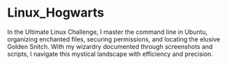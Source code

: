 # Linux_Hogwarts
In the Ultimate Linux Challenge, I master the command line in Ubuntu, organizing enchanted files, securing permissions, and locating the elusive Golden Snitch. With my wizardry documented through screenshots and scripts, I navigate this mystical landscape with efficiency and precision.
